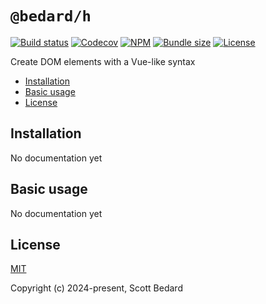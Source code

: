 # `@bedard/h`

[![Build status](https://img.shields.io/github/actions/workflow/status/scottbedard/h/test.yml?branch=main)](https://github.com/scottbedard/h/actions)
[![Codecov](https://img.shields.io/codecov/c/github/scottbedard/h)](https://codecov.io/gh/scottbedard/h)
[![NPM](https://img.shields.io/npm/v/@bedard/h)](https://www.npmjs.com/package/@bedard/h)
[![Bundle size](https://img.shields.io/bundlephobia/minzip/@bedard/h?label=gzipped)](https://bundlephobia.com/result?p=@bedard/h)
[![License](https://img.shields.io/github/license/scottbedard/h?color=blue)](https://github.com/scottbedard/h/blob/main/LICENSE)

Create DOM elements with a Vue-like syntax

- [Installation](#installation)
- [Basic usage](#basic-usage)
- [License](#license)

## Installation

No documentation yet

## Basic usage

No documentation yet

## License

[MIT](https://github.com/scottbedard/h/tree/main?tab=MIT-1-ov-file#readme)

Copyright (c) 2024-present, Scott Bedard
